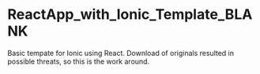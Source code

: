 # ReactApp_with_Ionic_Template_BLANK
Basic tempate for Ionic using React. 
Download of originals resulted in possible threats, so this is the work around.
